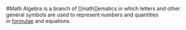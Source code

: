 #Math 
Algebra is a branch of [[math]]ematics in which letters and other general symbols are used to represent numbers and quantities in [formulae](https://www.google.com/search?rlz=1C1RXQR_enUS943US944&sxsrf=APwXEdducbNtU1bUMkTmI04bJG3sna5d_w:1683237626565&q=formulae&si=AMnBZoFm76bvId4K9j6r5bU9rVYrFZFFaspZfb4F4uIcx1rXoxk71dswsgqW0CqkqnGlq94sCUHRolK8niUX7eCk0b59cCRXJg%3D%3D&expnd=1) and equations.